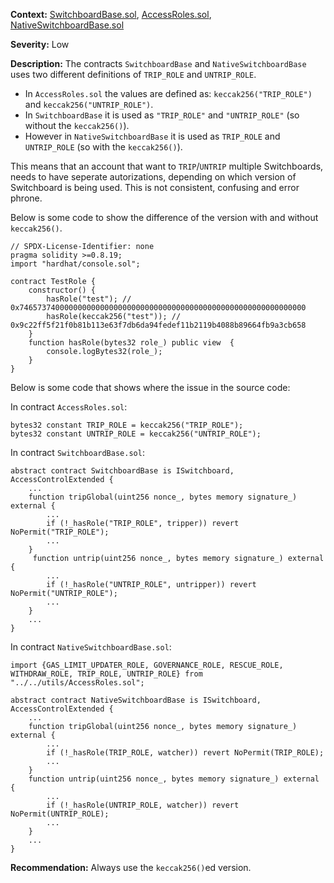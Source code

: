 **Context:**  [SwitchboardBase.sol](https://github.com/SocketDotTech/socket-DL/blob/master/contracts/switchboard/default-switchboards/SwitchboardBase.sol), [AccessRoles.sol](https://github.com/SocketDotTech/socket-DL/blob/master/contracts/utils/AccessRoles.sol), [NativeSwitchboardBase.sol](https://github.com/SocketDotTech/socket-DL/blob/master/contracts/switchboard/native/NativeSwitchboardBase.sol)

**Severity:** Low

**Description:**
The contracts `SwitchboardBase` and `NativeSwitchboardBase` uses two different definitions of `TRIP_ROLE` and `UNTRIP_ROLE`.

- In `AccessRoles.sol` the values are defined as: `keccak256("TRIP_ROLE")` and `keccak256("UNTRIP_ROLE")`.
- In `SwitchboardBase` it is used as `"TRIP_ROLE"` and `"UNTRIP_ROLE"` (so without the `keccak256()`).
- However in `NativeSwitchboardBase` it is used as `TRIP_ROLE` and `UNTRIP_ROLE` (so with the `keccak256()`).

This means that an account that want to `TRIP`/`UNTRIP` multiple Switchboards, needs to have seperate autorizations, depending on which version of Switchboard is being used. This is not consistent, confusing and error phrone.

Below is some code to show the difference of the version with and without `keccak256()`.
```solidity
// SPDX-License-Identifier: none
pragma solidity >=0.8.19;
import "hardhat/console.sol"; 

contract TestRole {
    constructor() {
        hasRole("test"); // 0x7465737400000000000000000000000000000000000000000000000000000000
        hasRole(keccak256("test")); // 0x9c22ff5f21f0b81b113e63f7db6da94fedef11b2119b4088b89664fb9a3cb658
    }
    function hasRole(bytes32 role_) public view  {
        console.logBytes32(role_);
    }
}
```

Below is some code that shows where the issue in the source code:

In contract `AccessRoles.sol`:
```solidity
bytes32 constant TRIP_ROLE = keccak256("TRIP_ROLE");
bytes32 constant UNTRIP_ROLE = keccak256("UNTRIP_ROLE");
```

In contract `SwitchboardBase.sol`:

```solidity
abstract contract SwitchboardBase is ISwitchboard, AccessControlExtended {
    ...
    function tripGlobal(uint256 nonce_, bytes memory signature_) external {
        ...
        if (!_hasRole("TRIP_ROLE", tripper)) revert NoPermit("TRIP_ROLE");
        ...
    }
     function untrip(uint256 nonce_, bytes memory signature_) external {
        ...
        if (!_hasRole("UNTRIP_ROLE", untripper)) revert NoPermit("UNTRIP_ROLE");
        ...
    }
    ...
}
```
In contract `NativeSwitchboardBase.sol`:
```solidity
import {GAS_LIMIT_UPDATER_ROLE, GOVERNANCE_ROLE, RESCUE_ROLE, WITHDRAW_ROLE, TRIP_ROLE, UNTRIP_ROLE} from "../../utils/AccessRoles.sol";
 
abstract contract NativeSwitchboardBase is ISwitchboard, AccessControlExtended {
    ...
    function tripGlobal(uint256 nonce_, bytes memory signature_) external {
        ...
        if (!_hasRole(TRIP_ROLE, watcher)) revert NoPermit(TRIP_ROLE);
        ...
    }
    function untrip(uint256 nonce_, bytes memory signature_) external {
        ...
        if (!_hasRole(UNTRIP_ROLE, watcher)) revert NoPermit(UNTRIP_ROLE);
        ...
    }
    ...
}
```

**Recommendation:**
Always use the `keccak256()`ed version.

